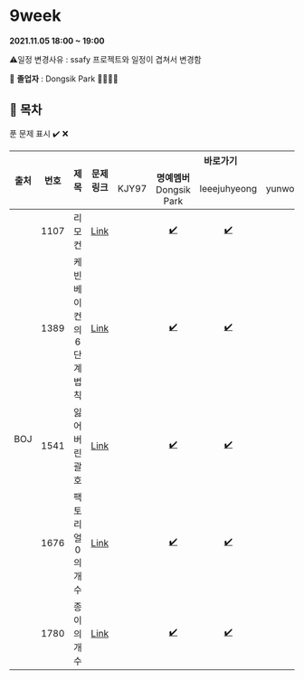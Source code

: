 # 9week

**2021.11.05 18:00 ~ 19:00**

:warning:일정 변경사유 : ssafy 프로젝트와 일정이 겹쳐서 변경함

:loudspeaker: **졸업자** : Dongsik Park :tada::tada::tada::tada:

## :bookmark_tabs: 목차

푼 문제 표시 ✔️ ❌

<table>
    <thead align="center">
        <tr>
            <th rowspan ="2" >출처</th>
            <th rowspan ="2">번호</th>
            <th rowspan ="2">제목</th>
            <th rowspan ="2">문제링크</th>
            <th colspan ="4">바로가기</th>
        </tr>
         <tr>
            <td>KJY97</td>
            <td><b>명예멤버</b><br> Dongsik Park</td>
            <td>leeejuhyeong</td>
            <td>yunwonjeong</td>
        </tr>
    </thead>
    <tbody  align="center">
    	<tr>
    		<td rowspan="5">BOJ</td>
    		<td>1107</td>
    		<td>리모컨</td>
    		<td><a href="https://www.acmicpc.net/problem/1107">Link</a></td>
            <td><a href=" "> </a></td>
            <td><a href="dongsik/BOJ_1107.java">✔️</a></td>
            <td><a href="leeejuhyeong/algo_1107_이주형.java">✔️</a></td>
            <td><a href=" "> </a></td>
    	</tr>
    	<tr>
    		<td>1389</td>
    		<td>케빈 베이컨의 6단계 법칙</td>
    		<td><a href="https://www.acmicpc.net/problem/1389">Link</a></td>
    		<td><a href=" "> </a></td>
            <td><a href="dongsik/BOJ_1389.java">✔️</a></td>
    		<td><a href="leeejuhyeong/algo_1389_이주형.java">✔️</a></td>
    		<td><a href=" "> </a></td>
    	</tr>
      <tr>
    		<td>1541</td>
    		<td>잃어버린 괄호</td>
    		<td><a href="https://www.acmicpc.net/problem/1541">Link</a></td>
    		<td><a href=" "> </a></td>
            <td><a href="dongsik/BOJ_1541.java">✔️</a></td>
    		<td><a href="leeejuhyeong/algo_1541_이주형.java">✔️</a></td>
    		<td><a href=""> </a></td>
    	</tr>
      <tr>
    		<td>1676</td>
    		<td>팩토리얼 0의 개수</td>
    		<td><a href="https://www.acmicpc.net/problem/1676">Link</a></td>
    		<td><a href=" "> </a></td>
            <td><a href="dongsik/BOJ_1676.java">✔️</a></td>
    		<td><a href="leeejuhyeong/algo_1676_이주형.java">✔️</a></td>
    		<td><a href=" "> </a></td>
    	</tr>
      <tr>
    		<td>1780</td>
    		<td>종이의 개수</td>
    		<td><a href="https://www.acmicpc.net/problem/1780">Link</a></td>
    		<td><a href=" ">  </a></td>
            <td><a href="dongsik/BOJ_1780.java">✔️</a></td>
    		<td><a href="leeejuhyeong/algo_1780_이주형.java">✔️</a></td>
    		<td><a href=" "> </a></td>
    	</tr>
    </tbody>
</table>

